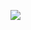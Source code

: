 ![](https://github.com/yaim0425/zzzYAIM0425-0100-sort-items/raw/main/Doc/aai-containers/Screenshot%20(1).png)  
